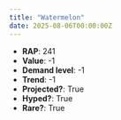 ```yaml
---
title: "Watermelon"
date: 2025-08-06T00:00:00Z
---
```

- **RAP**: 241
- **Value**: -1
- **Demand level**: -1
- **Trend**: -1
- **Projected?**: True
- **Hyped?**: True
- **Rare?**: True
